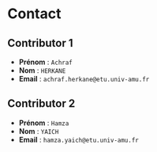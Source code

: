 # Contact

## Contributor 1

- **Prénom** : `Achraf`
- **Nom** : `HERKANE`
- **Email** : `achraf.herkane@etu.univ-amu.fr`

## Contributor 2

- **Prénom** : `Hamza`
- **Nom** : `YAICH`
- **Email** : `hamza.yaich@etu.univ-amu.fr`



